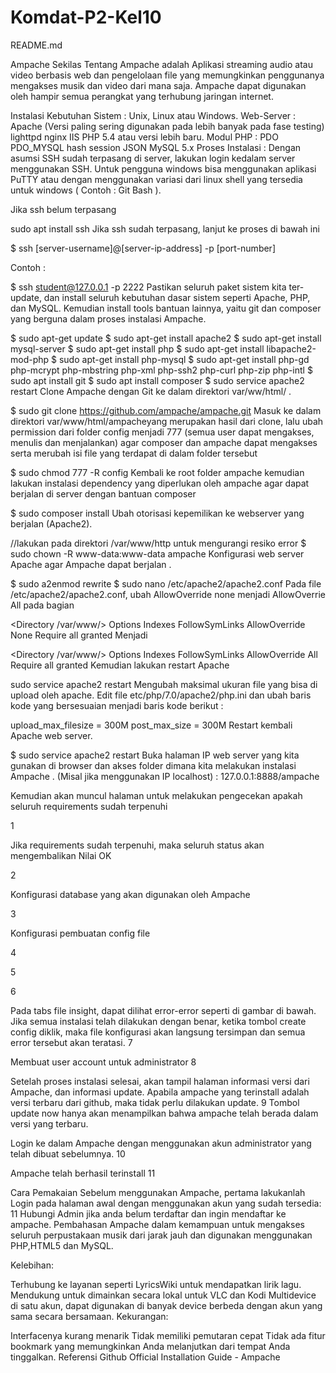 # Komdat-P2-Kel10
README.md

Ampache
Sekilas Tentang
Ampache adalah Aplikasi streaming audio atau video berbasis web dan pengelolaan file yang memungkinkan penggunanya mengakses musik dan video dari mana saja. Ampache dapat digunakan oleh hampir semua perangkat yang terhubung jaringan internet.

Instalasi
Kebutuhan Sistem :
Unix, Linux atau Windows.
Web-Server :
Apache (Versi paling sering digunakan pada lebih banyak pada fase testing)
lighttpd
nginx
IIS
PHP 5.4 atau versi lebih baru.
Modul PHP :
PDO
PDO_MYSQL
hash
session
JSON
MySQL 5.x
Proses Instalasi :
Dengan asumsi SSH sudah terpasang di server, lakukan login kedalam server menggunakan SSH. Untuk pengguna windows bisa menggunakan aplikasi PuTTY atau dengan menggunakan variasi dari linux shell yang tersedia untuk windows ( Contoh : Git Bash ).

Jika ssh belum terpasang

sudo apt install ssh
Jika ssh sudah terpasang, lanjut ke proses di bawah ini

$ ssh [server-username]@[server-ip-address] -p [port-number]

Contoh :

$ ssh student@127.0.0.1 -p 2222
Pastikan seluruh paket sistem kita ter-update, dan install seluruh kebutuhan dasar sistem seperti Apache, PHP, dan MySQL. Kemudian install tools bantuan lainnya, yaitu git dan composer yang berguna dalam proses instalasi Ampache.

$ sudo apt-get update
$ sudo apt-get install apache2
$ sudo apt-get install mysql-server
$ sudo apt-get install php
$ sudo apt-get install libapache2-mod-php
$ sudo apt-get install php-mysql
$ sudo apt-get install php-gd php-mcrypt php-mbstring php-xml php-ssh2 php-curl php-zip php-intl
$ sudo apt install git
$ sudo apt install composer
$ sudo service apache2 restart
Clone Ampache dengan Git ke dalam direktori var/ww/html/ .

$ sudo git clone https://github.com/ampache/ampache.git
Masuk ke dalam direktori var/www/html/ampacheyang merupakan hasil dari clone, lalu ubah permission dari folder config menjadi 777 (semua user dapat mengakses, menulis dan menjalankan) agar composer dan ampache dapat mengakses serta merubah isi file yang terdapat di dalam folder tersebut

$ sudo chmod 777 -R config
Kembali ke root folder ampache kemudian lakukan instalasi dependency yang diperlukan oleh ampache agar dapat berjalan di server dengan bantuan composer

$ sudo composer install
Ubah otorisasi kepemilikan ke webserver yang berjalan (Apache2).

//lakukan pada direktori /var/www/http untuk mengurangi resiko error
$ sudo chown -R www-data:www-data ampache
Konfigurasi web server Apache agar Ampache dapat berjalan .

$ sudo a2enmod rewrite
$ sudo nano /etc/apache2/apache2.conf
Pada file /etc/apache2/apache2.conf, ubah AllowOverride none menjadi AllowOverrie All pada bagian

<Directory /var/www/>
        Options Indexes FollowSymLinks
        AllowOverride None
        Require all granted
</Directory>
Menjadi

<Directory /var/www/>
        Options Indexes FollowSymLinks
        AllowOverride All
        Require all granted
</Directory>
Kemudian lakukan restart Apache

sudo service apache2 restart
Mengubah maksimal ukuran file yang bisa di upload oleh apache. Edit file etc/php/7.0/apache2/php.ini dan ubah baris kode yang bersesuaian menjadi baris kode berikut :

upload_max_filesize = 300M
post_max_size = 300M
Restart kembali Apache web server.

$ sudo service apache2 restart
Buka halaman IP web server yang kita gunakan di browser dan akses folder dimana kita melakukan instalasi Ampache . (Misal jika menggunakan IP localhost) : 127.0.0.1:8888/ampache

Kemudian akan muncul halaman untuk melakukan pengecekan apakah seluruh requirements sudah terpenuhi

1

Jika requirements sudah terpenuhi, maka seluruh status akan mengembalikan Nilai OK

2

Konfigurasi database yang akan digunakan oleh Ampache

3

Konfigurasi pembuatan config file

4

5

6

Pada tabs file insight, dapat dilihat error-error seperti di gambar di bawah. Jika semua instalasi telah dilakukan dengan benar, ketika tombol create config diklik, maka file konfigurasi akan langsung tersimpan dan semua error tersebut akan teratasi. 7

Membuat user account untuk administrator
8

Setelah proses instalasi selesai, akan tampil halaman informasi versi dari Ampache, dan informasi update. Apabila ampache yang terinstall adalah versi terbaru dari github, maka tidak perlu dilakukan update. 9 Tombol update now hanya akan menampilkan bahwa ampache telah berada dalam versi yang terbaru.

Login ke dalam Ampache dengan menggunakan akun administrator yang telah dibuat sebelumnya. 10

Ampache telah berhasil terinstall 11

Cara Pemakaian
Sebelum menggunakan Ampache, pertama lakukanlah Login pada halaman awal dengan menggunakan akun yang sudah tersedia: 11 Hubungi Admin jika anda belum terdaftar dan ingin mendaftar ke ampache.
Pembahasan
Ampache dalam kemampuan untuk mengakses seluruh perpustakaan musik dari jarak jauh dan digunakan menggunakan PHP,HTML5 dan MySQL.

Kelebihan:

Terhubung ke layanan seperti LyricsWiki untuk mendapatkan lirik lagu.
Mendukung untuk dimainkan secara lokal untuk VLC dan Kodi
Multidevice di satu akun, dapat digunakan di banyak device berbeda dengan akun yang sama secara bersamaan.
Kekurangan:

Interfacenya kurang menarik
Tidak memiliki pemutaran cepat
Tidak ada fitur bookmark yang memungkinkan Anda melanjutkan dari tempat Anda tinggalkan.
Referensi
Github Official Installation Guide - Ampache
